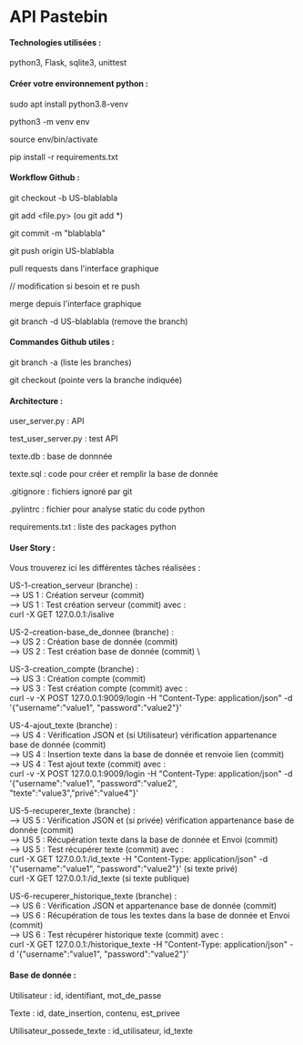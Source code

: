 <h1> API Pastebin </h1>

<h4> Technologies utilisées : </h4>

python3, Flask, sqlite3, unittest

<h4> Créer votre environnement python :</h4>

sudo apt install python3.8-venv

python3 -m venv env

source env/bin/activate

pip install -r requirements.txt

<h4> Workflow Github : </h4>

git checkout -b US-blablabla

git add <file.py> (ou git add *)

git commit -m "blablabla"

git push origin US-blablabla

pull requests dans l'interface graphique

// modification si besoin et re push

merge depuis l'interface graphique

git branch -d US-blablabla  (remove the branch)

<h4> Commandes Github utiles : </h4>

git branch -a (liste les branches)

git checkout <branch> (pointe vers la branche indiquée)

<h4>Architecture : </h4>  
  
user_server.py : API

test_user_server.py : test API
  
texte.db : base de donnnée
  
texte.sql : code pour créer et remplir la base de donnée
  
.gitignore : fichiers ignoré par git
  
.pylintrc : fichier pour analyse static du code python
  
requirements.txt : liste des packages python
  
<h4> User Story :</h4>

Vous trouverez ici les différentes tâches réalisées :
  
US-1-creation_serveur (branche) : \
    --> US 1 : Création serveur (commit) \
    --> US 1 : Test création serveur (commit) avec : \
    curl -X GET 127.0.0.1:<port>/isalive

US-2-creation-base_de_donnee (branche) : \
   --> US 2 : Création base de donnée (commit) \
   --> US 2 : Test création base de donnée (commit) \

US-3-creation_compte (branche) : \
  --> US 3 : Création compte (commit) \
  --> US 3 : Test création compte (commit) avec : \
  curl -v -X POST 127.0.0.1:9009/login -H "Content-Type: application/json"  -d '{"username":"value1", "password":"value2"}'

US-4-ajout_texte (branche) : \
  --> US 4 : Vérification JSON et (si Utilisateur) vérification appartenance base de donnée (commit) \
  --> US 4 : Insertion texte dans la base de donnée et renvoie lien (commit) \
  --> US 4 : Test ajout texte (commit) avec : \
  curl -v -X POST 127.0.0.1:9009/login -H "Content-Type: application/json"  -d '{"username":"value1", "password":"value2", "texte":"value3","privé":"value4"}'
  
US-5-recuperer_texte (branche) : \
  --> US 5 : Vérification JSON et (si privée) vérification appartenance base de donnée (commit) \
  --> US 5 : Récupération texte dans la base de donnée et Envoi (commit) \
  --> US 5 : Test récupérer texte (commit) avec : \
      curl -X GET 127.0.0.1:<port>/id_texte -H "Content-Type: application/json" -d '{"username":"value1", "password":"value2"}' (si texte privé) \
      curl -X GET 127.0.0.1:<port>/id_texte (si texte publique)

US-6-recuperer_historique_texte (branche) : \
  --> US 6 : Vérification JSON et appartenance base de donnée (commit) \
  --> US 6 : Récupération de tous les textes dans la base de donnée et Envoi (commit) \
  --> US 6 : Test récupérer historique texte (commit) avec : \
  curl -X GET 127.0.0.1:<port>/historique_texte -H "Content-Type: application/json" -d '{"username":"value1", "password":"value2"}'

<h4> Base de donnée : </h4> 

Utilisateur : id, identifiant, mot_de_passe

Texte : id, date_insertion, contenu, est_privee

Utilisateur_possede_texte : id_utilisateur, id_texte
